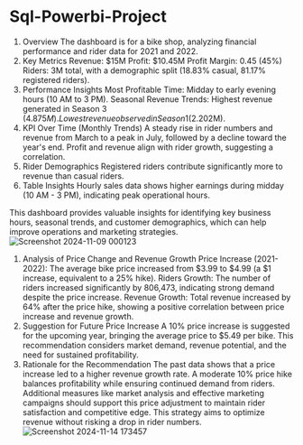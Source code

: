 # Sql-Powerbi-Project
1. Overview
The dashboard is for a bike shop, analyzing financial performance and rider data for 2021 and 2022.
2. Key Metrics
Revenue: $15M
 Profit: $10.45M
 Profit Margin: 0.45 (45%)
 Riders: 3M total, with a demographic split (18.83% casual, 81.17% registered riders).
4. Performance Insights
Most Profitable Time: Midday to early evening hours (10 AM to 3 PM).
Seasonal Revenue Trends:
Highest revenue generated in Season 3 ($4.875M).
Lowest revenue observed in Season 1 ($2.202M).
5. KPI Over Time (Monthly Trends)
A steady rise in rider numbers and revenue from March to a peak in July, followed by a decline toward the year's end.
Profit and revenue align with rider growth, suggesting a correlation.
6. Rider Demographics
Registered riders contribute significantly more to revenue than casual riders.
7. Table Insights
Hourly sales data shows higher earnings during midday (10 AM - 3 PM), indicating peak operational hours.

This dashboard provides valuable insights for identifying key business hours, seasonal trends, and customer demographics, which can help improve operations and marketing strategies.
![Screenshot 2024-11-09 000123](https://github.com/user-attachments/assets/334f2e27-8294-4d28-b046-e507e94042cd)
1. Analysis of Price Change and Revenue Growth
Price Increase (2021-2022):
The average bike price increased from $3.99 to $4.99 (a $1 increase, equivalent to a 25% hike).
Riders Growth:
The number of riders increased significantly by 806,473, indicating strong demand despite the price increase.
Revenue Growth:
Total revenue increased by 64% after the price hike, showing a positive correlation between price increase and revenue growth.
2. Suggestion for Future Price Increase
A 10% price increase is suggested for the upcoming year, bringing the average price to $5.49 per bike.
This recommendation considers market demand, revenue potential, and the need for sustained profitability.
3. Rationale for the Recommendation
The past data shows that a price increase led to a higher revenue growth rate.
A moderate 10% price hike balances profitability while ensuring continued demand from riders.
Additional measures like market analysis and effective marketing campaigns should support this price adjustment to maintain rider satisfaction and competitive edge.
This strategy aims to optimize revenue without risking a drop in rider numbers.![Screenshot 2024-11-14 173457](https://github.com/user-attachments/assets/e20641f3-3755-4351-8af6-9a38ef21a7c7)

